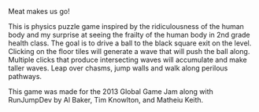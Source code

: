 Meat makes us go!

This is physics puzzle game inspired by the ridiculousness of the human body and my surprise at seeing the frailty of the human body in 2nd
grade health class.  The goal is to drive a ball to the black square exit on the level. Clicking on the floor tiles will generate a wave that 
will push the ball along.  Multiple clicks that produce intersecting waves will accumulate and make taller waves.  Leap over chasms, jump 
walls and walk along perilous pathways.

This game was made for the 2013 Global Game Jam along with RunJumpDev by Al Baker, Tim Knowlton, and Matheiu Keith.
